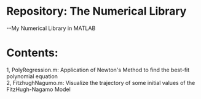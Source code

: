 # Repository: The Numerical Library
--My Numerical Library in MATLAB

# Contents:
1, PolyRegression.m: Application of Newton's Method to find the best-fit polynomial equation <br/>
2, FitzhughNagumo.m: Visualize the trajectory of some initial values of the FitzHugh-Nagamo Model
